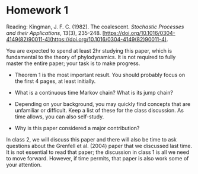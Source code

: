 
# Homework 1

Reading: Kingman, J. F. C. (1982). The coalescent. _Stochastic Processes and their Applications_, 13(3), 235-248. [https://doi.org/10.1016/0304-4149(82)90011-4](https://doi.org/10.1016/0304-4149(82)90011-4).

You are expected to spend at least 2hr studying this paper, which is fundamental to the theory of phylodynamics. It is not required to fully master the entire paper; your task is to make progress.

* Theorem 1 is the most important result. You should probably focus on the first 4 pages, at least initially.

* What is a continuous time Markov chain? What is its jump chain?

* Depending on your background, you may quickly find concepts that are unfamiliar or difficult. Keep a list of these for the class discussion. As time allows, you can also self-study.

* Why is this paper considered a major contribution?

In class 2, we will discuss this paper and there will also be time to ask questions about the Grenfell et al. (2004) paper that we discussed last time. It is not essential to read that paper; the discussion in class 1 is all we need to move forward. However, if time permits, that paper is also work some of your attention.
